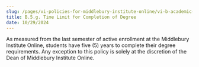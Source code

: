 ```yaml
---
slug: /pages/vi-policies-for-middlebury-institute-online/vi-b-academic-policies/b-5-grades-credits-academic-policies/b-5-f-time-limit-for-completion
title: B.5.g. Time Limit for Completion of Degree
date: 10/29/2024
---
```

As measured from the last semester of active enrollment at the Middlebury Institute Online, students have five (5) years to complete their degree requirements. Any exception to this policy is solely at the discretion of the Dean of Middlebury Institute Online.
